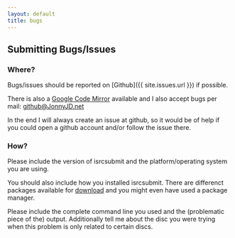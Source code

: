 ```yaml
---
layout: default
title: bugs
---
```


## Submitting Bugs/Issues

### Where?
Bugs/issues should be reported on [Github]({{ site.issues.url }}) if possible.

There is also a [Google Code Mirror](http://code.google.com/p/musicbrainz-isrcsubmit/) available
and I also accept bugs per mail: github@JonnyJD.net

In the end I will always create an issue at github,
so it would be of help if you could open a github account and/or follow
the issue there.


### How?

Please include the version of isrcsubmit
and the platform/operating system you are using.

You should also include how you installed isrcsubmit.
There are differenct packages available for [download](download)
and you might even have used a package manager.

Please include the complete command line you used
and the (problematic piece of the) output.
Additionally tell me about the disc you were trying when this problem is only
related to certain discs.
